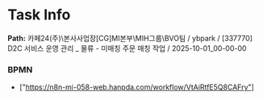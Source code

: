 # Task Info

**Path:** 카페24(주)\본사사업장\[CG]MI본부\MIH그룹\BVO팀 / ybpark / [337770] D2C 서비스 운영 관리 _ 물류 - 미매칭 주문 매칭 작업 / 2025-10-01_00-00-00

### BPMN
- ["https://n8n-mi-058-web.hanpda.com/workflow/VtAiRtfE5Q8CAFry"]

